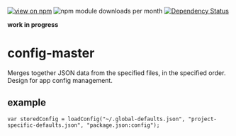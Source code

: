 [![view on npm](http://img.shields.io/npm/v/config-master.svg)](https://www.npmjs.org/package/config-master)
![npm module downloads per month](http://img.shields.io/npm/dm/config-master.svg)
[![Dependency Status](https://david-dm.org/75lb/config-master.svg)](https://david-dm.org/75lb/config-master)

**work in progress**

config-master
=============
Merges together JSON data from the specified files, in the specified order. Design for app config management. 

example
-------
    var storedConfig = loadConfig("~/.global-defaults.json", "project-specific-defaults.json", "package.json:config");
